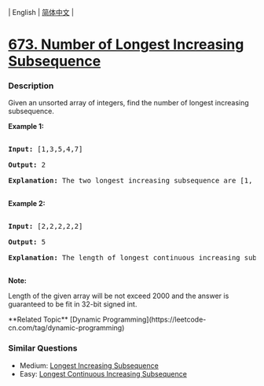 | English | [简体中文](README.md) |

# [673. Number of Longest Increasing Subsequence](https://leetcode-cn.com/problems/number-of-longest-increasing-subsequence)
 ### Description
<p>
Given an unsorted array of integers, find the number of longest increasing subsequence.
</p>

<p><b>Example 1:</b><br />
<pre>
<b>Input:</b> [1,3,5,4,7]
<b>Output:</b> 2
<b>Explanation:</b> The two longest increasing subsequence are [1, 3, 4, 7] and [1, 3, 5, 7].
</pre>
</p>

<p><b>Example 2:</b><br />
<pre>
<b>Input:</b> [2,2,2,2,2]
<b>Output:</b> 5
<b>Explanation:</b> The length of longest continuous increasing subsequence is 1, and there are 5 subsequences' length is 1, so output 5.
</pre>
</p>

<p><b>Note:</b>
Length of the given array will be not exceed 2000 and the answer is guaranteed to be fit in 32-bit signed int.
</p>
**Related Topic**  [Dynamic Programming](https://leetcode-cn.com/tag/dynamic-programming) 

### Similar Questions
 - Medium:	[Longest Increasing Subsequence](https://leetcode-cn.com/problems/longest-increasing-subsequence) 
 - Easy:	[Longest Continuous Increasing Subsequence](https://leetcode-cn.com/problems/longest-continuous-increasing-subsequence) 
